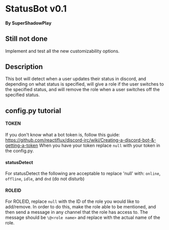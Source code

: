 # StatusBot v0.1
#### By SuperShadowPlay

## Still not done
Implement and test all the new customizability options.


## Description
This bot will detect when a user updates their status in discord, and
depending on what status is specified, will give a role if the user switches
to the specified status, and will remove the role when a user switches off
the specified status.

## config.py tutorial

#### TOKEN
If you don't know what a bot token is, follow this guide:
https://github.com/reactiflux/discord-irc/wiki/Creating-a-discord-bot-&-getting-a-token
When you have your token replace `null` with your token in the config.py.

#### statusDetect
For statusDetect the following are acceptable to replace 'null' with:
`online`, `offline`, `idle`, and `dnd` (do not disturb)

#### ROLEID
For ROLEID, replace `null` with the ID of the role you would like to
add/remove. In order to do this, make the role able to be mentioned,
and then send a message in any channel that the role has access to.
The message should be `\@<role name>` and replace <role name> with the
actual name of the role.
